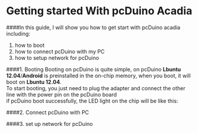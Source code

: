 # Getting started With pcDuino Acadia
####In this guide, I will show you how to get start with pcDuino acadia including:
1. how to boot
2. how to connect pcDuino with my PC
3. how to setup network for pcDuino

####1. Booting
Booting on pcDuino is quite simple, on pcDuino **Lbuntu 12.04**/**Android** is preinstalled in the on-chip memory, when you boot, it will boot on **Lbuntu 12.04**.  
To start booting, you just need to plug the adapter and connect the other line with the power pin on the pcDuino board  
if pcDuino boot successfully, the LED light on the chip will be like this:


####2. Connect pcDuino with PC


####3. set up network for pcDuino 